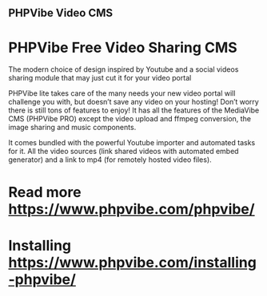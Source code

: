 ## PHPVibe Video CMS
# PHPVibe Free Video Sharing CMS 

The modern choice of design inspired by Youtube and a social videos sharing module that may just cut it for your video portal

PHPVibe lite takes care of the many needs your new video portal will challenge you with, but doesn’t save any video on your hosting!
Don’t worry there is still tons of features to enjoy! It has all the features of the MediaVibe CMS (PHPVibe PRO) except the video upload and ffmpeg conversion, the image sharing and music components.

It comes bundled with the powerful Youtube importer and automated tasks for it. All the video sources (link shared videos with automated embed generator) and a link to mp4 (for remotely hosted video files).

# Read more https://www.phpvibe.com/phpvibe/
# Installing https://www.phpvibe.com/installing-phpvibe/
